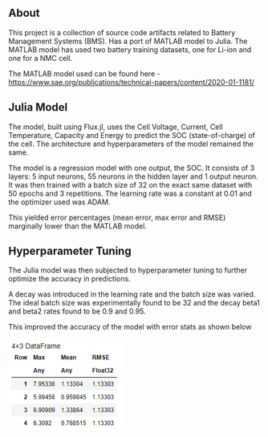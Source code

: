 ## About
This project is a collection of source code artifacts related to Battery Management Systems (BMS).
Has a port of MATLAB model to Julia. The MATLAB model has used two battery training datasets, one for Li-ion and one for a NMC cell.

The MATLAB model used can be found here - https://www.sae.org/publications/technical-papers/content/2020-01-1181/

## Julia Model

The model, built using Flux.jl, uses the Cell Voltage, Current, Cell Temperature, Capacity and Energy to predict the SOC (state-of-charge) of the cell. The architecture and hyperparameters of the model remained the same. 

The model is a regression model with one output, the SOC. It consists of 3 layers: 5 input neurons, 55 neurons in the hidden layer and 1 output neuron. It was then trained with a batch size of 32 on the exact same dataset with 50 epochs and 3 repetitions. The learning rate was a constant at 0.01 and the optimizer used was ADAM. 

This yielded error percentages (mean error, max error and RMSE) marginally lower than the MATLAB model.

## Hyperparameter Tuning 

The Julia model was then subjected to hyperparameter tuning to further optimize the accuracy in predictions. 

A decay was introduced in the learning rate and the batch size was varied. The ideal batch size was experimentally found to be 32 and the decay beta1 and beta2 rates found to be 0.9 and 0.95. 

This improved the accuracy of the model with error stats as shown below

![Stats](https://github.com/sanjaydevx/battery_tech/blob/main/images/stats.png)
